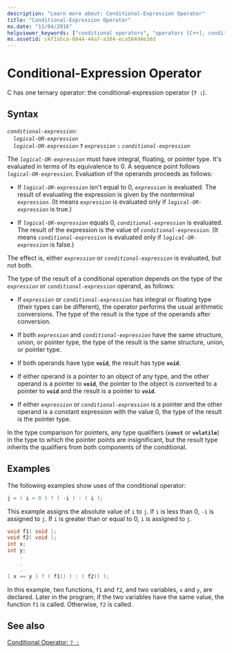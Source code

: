 ```yaml
---
description: "Learn more about: Conditional-Expression Operator"
title: "Conditional-Expression Operator"
ms.date: "11/04/2016"
helpviewer_keywords: ["conditional operators", "operators [C++], conditional", "expressions [C++], conditional"]
ms.assetid: c4f1a5ca-0844-44a7-a384-eca584d4e3dd
---
```

# Conditional-Expression Operator

C has one ternary operator: the conditional-expression operator (**`? :`**).

## Syntax

*`conditional-expression`*:\
&emsp;*`logical-OR-expression`*\
&emsp;*`logical-OR-expression`*  **`?`**  *`expression`*  **`:`**  *`conditional-expression`*

The *`logical-OR-expression`* must have integral, floating, or pointer type. It's evaluated in terms of its equivalence to 0. A sequence point follows *`logical-OR-expression`*. Evaluation of the operands proceeds as follows:

- If *`logical-OR-expression`* isn't equal to 0, *`expression`* is evaluated. The result of evaluating the expression is given by the nonterminal *`expression`*. (It means *`expression`* is evaluated only if *`logical-OR-expression`* is true.)

- If *`logical-OR-expression`* equals 0, *`conditional-expression`* is evaluated. The result of the expression is the value of *`conditional-expression`*. (It means *`conditional-expression`* is evaluated only if *`logical-OR-expression`* is false.)

The effect is, either *`expression`* or *`conditional-expression`* is evaluated, but not both.

The type of the result of a conditional operation depends on the type of the *`expression`* or *`conditional-expression`* operand, as follows:

- If *`expression`* or *`conditional-expression`* has integral or floating type (their types can be different), the operator performs the usual arithmetic conversions. The type of the result is the type of the operands after conversion.

- If both *`expression`* and *`conditional-expression`* have the same structure, union, or pointer type, the type of the result is the same structure, union, or pointer type.

- If both operands have type **`void`**, the result has type **`void`**.

- If either operand is a pointer to an object of any type, and the other operand is a pointer to **`void`**, the pointer to the object is converted to a pointer to **`void`** and the result is a pointer to **`void`**.

- If either *`expression`* or *`conditional-expression`* is a pointer and the other operand is a constant expression with the value 0, the type of the result is the pointer type.

In the type comparison for pointers, any type qualifiers (**`const`** or **`volatile`**) in the type to which the pointer points are insignificant, but the result type inherits the qualifiers from both components of the conditional.

## Examples

The following examples show uses of the conditional operator:

```C
j = ( i < 0 ) ? ( -i ) : ( i );
```

This example assigns the absolute value of `i` to `j`. If `i` is less than 0, `-i` is assigned to `j`. If `i` is greater than or equal to 0, `i` is assigned to `j`.

```C
void f1( void );
void f2( void );
int x;
int y;
    .
    .
    .
( x == y ) ? ( f1() ) : ( f2() );
```

In this example, two functions, `f1` and `f2`, and two variables, `x` and `y`, are declared. Later in the program, if the two variables have the same value, the function `f1` is called. Otherwise, `f2` is called.

## See also

[Conditional Operator: `? :`](../cpp/conditional-operator-q.md)
